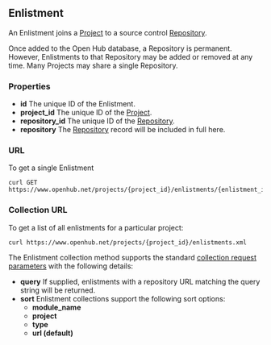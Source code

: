 ## Enlistment
An Enlistment joins a [Project](/reference/project.md) to a source control [Repository](/reference/repository.md).

Once added to the Open Hub database, a Repository is permanent. However, Enlistments to that Repository may be added or removed at any time. Many Projects may share a single Repository.

### Properties

+ __id__
    The unique ID of the Enlistment.
+ __project_id__
    The unique ID of the [Project](/reference/project.md).
+ __repository_id__
    The unique ID of the [Repository](/reference/repository.md).
+ __repository__
    The [Repository](/reference/repository.md) record will be included in full here. 

### URL
To get a single Enlistment
```shell
curl GET https://www.openhub.net/projects/{project_id}/enlistments/{enlistment_id}.xml
```

### Collection URL
To get a list of all enlistments for a particular project:
``` shell
curl https://www.openhub.net/projects/{project_id}/enlistments.xml
```

The Enlistment collection method supports the standard [collection request parameters](/README.md#collection-requests) with the following details:

+ __query__
    If supplied, enlistments with a repository URL matching the query string will be returned.
+ __sort__
    Enlistment collections support the following sort options:
    - __module_name__
    - __project__
    - __type__
    - __url (default)__


